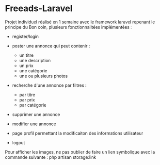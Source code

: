 # Freeads-Laravel

Projet individuel réalisé en 1 semaine avec le framework laravel repenant le principe du Bon coin,
plusieurs fonctionnalitées implémentées :

- register/login
- poster une annonce qui peut contenir : 
    - un titre
    - une description
    - un prix
    - une catégorie
    - une ou plusieurs photos

- recherche d'une annonce par filtres :
    - par titre
    - par prix
    - par catégorie

- supprimer une annonce
- modifier une annonce 
- page profil permettant la modificaiton des informations utilisateur
- logout

Pour afficher les images, ne pas oublier de faire un lien symbolique avec la commande suivante : php artisan storage:link
